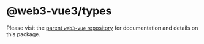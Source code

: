 # @web3-vue3/types

Please visit the [parent `web3-vue` repository](https://github.com/yuntaoBai/web3-vue) for documentation and details on this package.
